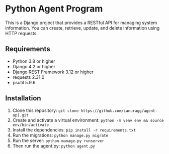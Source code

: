 # Python Agent Program

This is a Django project that provides a RESTful API for managing system information. You can create, retrieve, update, and delete information using HTTP requests. 

## Requirements

- Python 3.8 or higher
- Django 4.2 or higher
- Django REST Framework 3.12 or higher
- requests 2.31.0
- psutil 5.9.6

## Installation

1. Clone this repository: `git clone https://github.com/ianuragg/agent-api.git`
2. Create and activate a virtual environment: `python -m venv env && source env/bin/activate`
3. Install the dependencies: `pip install -r requirements.txt`
4. Run the migrations: `python manage.py migrate`
5. Run the server: `python manage.py runserver`
5. Then run the agent.py: `python agent.py`
